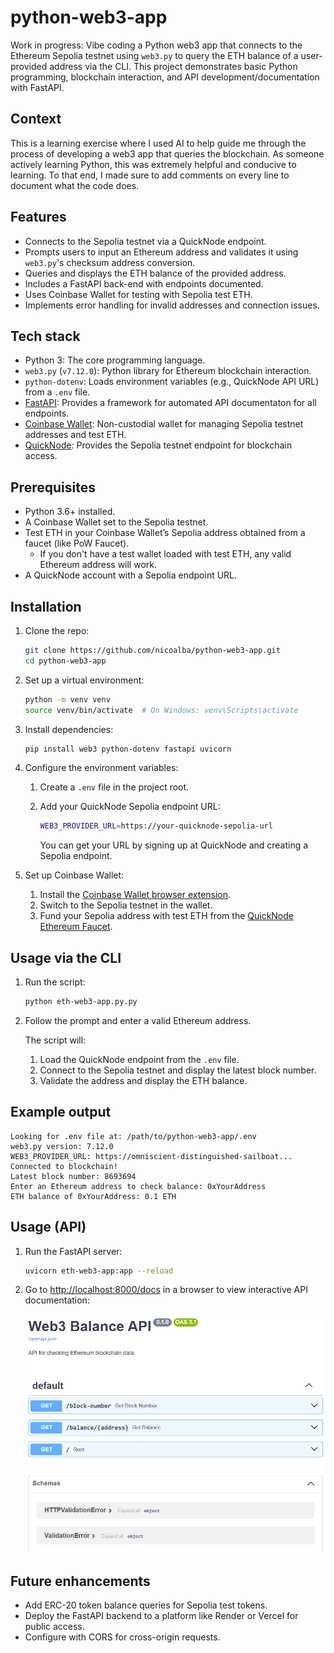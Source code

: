 # python-web3-app

Work in progress: Vibe coding a Python web3 app that connects to the Ethereum Sepolia testnet using `web3.py` to query the ETH balance of a user-provided address via the CLI. This project demonstrates basic Python programming, blockchain interaction, and API development/documentation with FastAPI. 

## Context

This is a learning exercise where I used AI to help guide me through the process of developing a web3 app that queries the blockchain. As someone actively learning Python, this was extremely helpful and conducive to learning. To that end, I made sure to add comments on every line to document what the code does.

## Features

- Connects to the Sepolia testnet via a QuickNode endpoint.
- Prompts users to input an Ethereum address and validates it using `web3.py`'s checksum address conversion.
- Queries and displays the ETH balance of the provided address.
- Includes a FastAPI back-end with endpoints documented.
- Uses Coinbase Wallet for testing with Sepolia test ETH.
- Implements error handling for invalid addresses and connection issues.

## Tech stack

- Python 3: The core programming language.
- `web3.py` (`v7.12.0`): Python library for Ethereum blockchain interaction.
- `python-dotenv`: Loads environment variables (e.g., QuickNode API URL) from a `.env` file.
- [FastAPI](https://fastapi.tiangolo.com/): Provides a framework for automated API documentaton for all endpoints.
- [Coinbase Wallet](https://www.coinbase.com/wallet): Non-custodial wallet for managing Sepolia testnet addresses and test ETH.
- [QuickNode](https://www.quicknode.com/): Provides the Sepolia testnet endpoint for blockchain access.


## Prerequisites

- Python 3.6+ installed.
- A Coinbase Wallet set to the Sepolia testnet.
- Test ETH in your Coinbase Wallet’s Sepolia address obtained from a faucet (like PoW Faucet).
  - If you don't have a test wallet loaded with test ETH, any valid Ethereum address will work.
- A QuickNode account with a Sepolia endpoint URL.

## Installation

1. Clone the repo:

    ```bash
    git clone https://github.com/nicoalba/python-web3-app.git
    cd python-web3-app
    ```

2. Set up a virtual environment:

    ```bash
    python -m venv venv
    source venv/bin/activate  # On Windows: venv\Scripts\activate
    ```

3. Install dependencies:

    ```bash
    pip install web3 python-dotenv fastapi uvicorn
    ```

4. Configure the environment variables:

    1. Create a `.env` file in the project root.
    2. Add your QuickNode Sepolia endpoint URL:

        ```bash
        WEB3_PROVIDER_URL=https://your-quicknode-sepolia-url
        ```
    
       You can get your URL by signing up at QuickNode and creating a Sepolia endpoint.

5. Set up Coinbase Wallet:

    1. Install the [Coinbase Wallet browser extension](coinbase.com/wallet).
    2. Switch to the Sepolia testnet in the wallet.
    3. Fund your Sepolia address with test ETH from the [QuickNode Ethereum Faucet](https://faucet.quicknode.com/ethereum).

## Usage via the CLI

1. Run the script:

    ```bash
    python eth-web3-app.py.py
    ```

2. Follow the prompt and enter a valid Ethereum address.

    The script will:

    1. Load the QuickNode endpoint from the `.env` file.
    2. Connect to the Sepolia testnet and display the latest block number.
    4. Validate the address and display the ETH balance.

## Example output

```plain
Looking for .env file at: /path/to/python-web3-app/.env
web3.py version: 7.12.0
WEB3_PROVIDER_URL: https://omniscient-distinguished-sailboat...
Connected to blockchain!
Latest block number: 8693694
Enter an Ethereum address to check balance: 0xYourAddress
ETH balance of 0xYourAddress: 0.1 ETH
```

## Usage (API)

1. Run the FastAPI server:

    ```bash
    uvicorn eth-web3-app:app --reload
    ```

2. Go to <http://localhost:8000/docs> in a browser to view interactive API documentation:

   ![API docs screenshot](images/api-screen.png)

## Future enhancements

- Add ERC-20 token balance queries for Sepolia test tokens.
- Deploy the FastAPI backend to a platform like Render or Vercel for public access.
- Configure with CORS for cross-origin requests.
